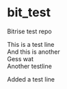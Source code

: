 # bit_test
Bitrise test repo

This is a test line\
And this is another\
Gess wat\
Another testline

Added a test line

